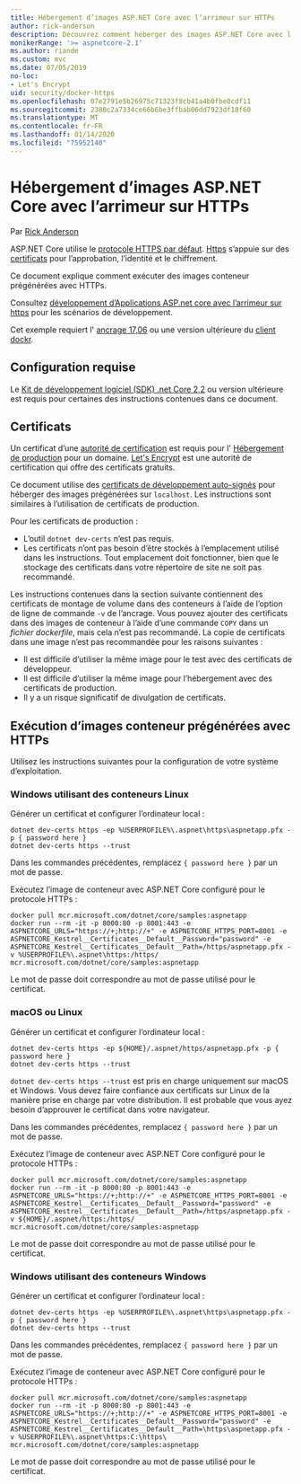 ```yaml
---
title: Hébergement d’images ASP.NET Core avec l’arrimeur sur HTTPs
author: rick-anderson
description: Découvrez comment héberger des images ASP.NET Core avec l’arrimeur sur HTTPs
monikerRange: '>= aspnetcore-2.1'
ms.author: riande
ms.custom: mvc
ms.date: 07/05/2019
no-loc:
- Let's Encrypt
uid: security/docker-https
ms.openlocfilehash: 07e2791e5b26975c71323f8cb41a4b0fbe0cdf11
ms.sourcegitcommit: 2388c2a7334ce66b6be3ffbab06dd7923df18f60
ms.translationtype: MT
ms.contentlocale: fr-FR
ms.lasthandoff: 01/14/2020
ms.locfileid: "75952140"
---
```

# <a name="hosting-aspnet-core-images-with-docker-over-https"></a>Hébergement d’images ASP.NET Core avec l’arrimeur sur HTTPs

Par [Rick Anderson](https://twitter.com/RickAndMSFT)

ASP.NET Core utilise le [protocole HTTPS par défaut](/aspnet/core/security/enforcing-ssl). [Https](https://en.wikipedia.org/wiki/HTTPS) s’appuie sur des [certificats](https://en.wikipedia.org/wiki/Public_key_certificate) pour l’approbation, l’identité et le chiffrement.

Ce document explique comment exécuter des images conteneur prégénérées avec HTTPs.

Consultez [développement d’Applications ASP.net core avec l’arrimeur sur https](https://github.com/dotnet/dotnet-docker/blob/master/samples/aspnetapp/aspnetcore-docker-https-development.md) pour les scénarios de développement.

Cet exemple requiert l' [ancrage 17,06](https://docs.docker.com/release-notes/docker-ce) ou une version ultérieure du [client dockr](https://www.docker.com/products/docker).

## <a name="prerequisites"></a>Configuration requise

Le [Kit de développement logiciel (SDK) .net Core 2,2](https://www.microsoft.com/net/download) ou version ultérieure est requis pour certaines des instructions contenues dans ce document.

## <a name="certificates"></a>Certificats

Un certificat d’une [autorité de certification](https://wikipedia.org/wiki/Certificate_authority) est requis pour l' [Hébergement de production](https://blogs.msdn.microsoft.com/webdev/2017/11/29/configuring-https-in-asp-net-core-across-different-platforms/) pour un domaine. [Let's Encrypt](https://letsencrypt.org/) est une autorité de certification qui offre des certificats gratuits.

Ce document utilise des [certificats de développement auto-signés](https://en.wikipedia.org/wiki/Self-signed_certificate) pour héberger des images prégénérées sur `localhost`. Les instructions sont similaires à l’utilisation de certificats de production.

Pour les certificats de production :

* L’outil `dotnet dev-certs` n’est pas requis.
* Les certificats n’ont pas besoin d’être stockés à l’emplacement utilisé dans les instructions. Tout emplacement doit fonctionner, bien que le stockage des certificats dans votre répertoire de site ne soit pas recommandé.

Les instructions contenues dans la section suivante contiennent des certificats de montage de volume dans des conteneurs à l’aide de l’option de ligne de commande `-v` de l’ancrage. Vous pouvez ajouter des certificats dans des images de conteneur à l’aide d’une commande `COPY` dans un *fichier dockerfile*, mais cela n’est pas recommandé. La copie de certificats dans une image n’est pas recommandée pour les raisons suivantes :

* Il est difficile d’utiliser la même image pour le test avec des certificats de développeur.
* Il est difficile d’utiliser la même image pour l’hébergement avec des certificats de production.
* Il y a un risque significatif de divulgation de certificats.

## <a name="running-pre-built-container-images-with-https"></a>Exécution d’images conteneur prégénérées avec HTTPs

Utilisez les instructions suivantes pour la configuration de votre système d’exploitation.

### <a name="windows-using-linux-containers"></a>Windows utilisant des conteneurs Linux

Générer un certificat et configurer l’ordinateur local :

```dotnetcli
dotnet dev-certs https -ep %USERPROFILE%\.aspnet\https\aspnetapp.pfx -p { password here }
dotnet dev-certs https --trust
```

Dans les commandes précédentes, remplacez `{ password here }` par un mot de passe.

Exécutez l’image de conteneur avec ASP.NET Core configuré pour le protocole HTTPs :

```console
docker pull mcr.microsoft.com/dotnet/core/samples:aspnetapp
docker run --rm -it -p 8000:80 -p 8001:443 -e ASPNETCORE_URLS="https://+;http://+" -e ASPNETCORE_HTTPS_PORT=8001 -e ASPNETCORE_Kestrel__Certificates__Default__Password="password" -e ASPNETCORE_Kestrel__Certificates__Default__Path=/https/aspnetapp.pfx -v %USERPROFILE%\.aspnet\https:/https/ mcr.microsoft.com/dotnet/core/samples:aspnetapp
```

Le mot de passe doit correspondre au mot de passe utilisé pour le certificat.

### <a name="macos-or-linux"></a>macOS ou Linux

Générer un certificat et configurer l’ordinateur local :

```dotnetcli
dotnet dev-certs https -ep ${HOME}/.aspnet/https/aspnetapp.pfx -p { password here }
dotnet dev-certs https --trust
```

`dotnet dev-certs https --trust` est pris en charge uniquement sur macOS et Windows. Vous devez faire confiance aux certificats sur Linux de la manière prise en charge par votre distribution. Il est probable que vous ayez besoin d’approuver le certificat dans votre navigateur.

Dans les commandes précédentes, remplacez `{ password here }` par un mot de passe.

Exécutez l’image de conteneur avec ASP.NET Core configuré pour le protocole HTTPs :

```console
docker pull mcr.microsoft.com/dotnet/core/samples:aspnetapp
docker run --rm -it -p 8000:80 -p 8001:443 -e ASPNETCORE_URLS="https://+;http://+" -e ASPNETCORE_HTTPS_PORT=8001 -e ASPNETCORE_Kestrel__Certificates__Default__Password="password" -e ASPNETCORE_Kestrel__Certificates__Default__Path=/https/aspnetapp.pfx -v ${HOME}/.aspnet/https:/https/ mcr.microsoft.com/dotnet/core/samples:aspnetapp
```

Le mot de passe doit correspondre au mot de passe utilisé pour le certificat.

### <a name="windows-using-windows-containers"></a>Windows utilisant des conteneurs Windows

Générer un certificat et configurer l’ordinateur local :

```dotnetcli
dotnet dev-certs https -ep %USERPROFILE%\.aspnet\https\aspnetapp.pfx -p { password here }
dotnet dev-certs https --trust
```

Dans les commandes précédentes, remplacez `{ password here }` par un mot de passe.

Exécutez l’image de conteneur avec ASP.NET Core configuré pour le protocole HTTPs :

```console
docker pull mcr.microsoft.com/dotnet/core/samples:aspnetapp
docker run --rm -it -p 8000:80 -p 8001:443 -e ASPNETCORE_URLS="https://+;http://+" -e ASPNETCORE_HTTPS_PORT=8001 -e ASPNETCORE_Kestrel__Certificates__Default__Password="password" -e ASPNETCORE_Kestrel__Certificates__Default__Path=\https\aspnetapp.pfx -v %USERPROFILE%\.aspnet\https:C:\https\ mcr.microsoft.com/dotnet/core/samples:aspnetapp
```

Le mot de passe doit correspondre au mot de passe utilisé pour le certificat.
